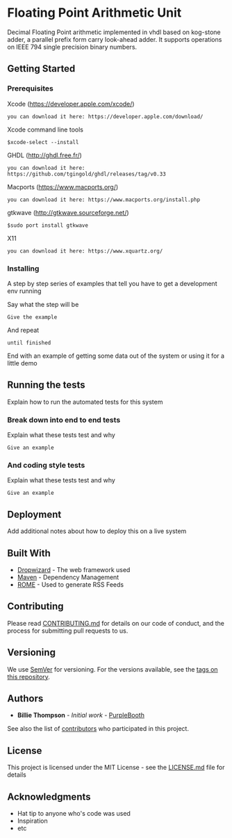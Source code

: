 # Floating Point Arithmetic Unit

Decimal Floating Point arithmetic implemented in vhdl based on kog-stone adder, a parallel prefix form carry look-ahead adder. It supports operations on IEEE 794 single precision binary numbers.

## Getting Started


### Prerequisites

Xcode (https://developer.apple.com/xcode/)

```
you can download it here: https://developer.apple.com/download/
```
Xcode command line tools 

```
$xcode-select --install
```

GHDL (http://ghdl.free.fr/)

```
you can download it here: https://github.com/tgingold/ghdl/releases/tag/v0.33
```

Macports (https://www.macports.org/)

```
you can download it here: https://www.macports.org/install.php
```

gtkwave (http://gtkwave.sourceforge.net/)

```
$sudo port install gtkwave
```

X11 

```
you can download it here: https://www.xquartz.org/
```


### Installing

A step by step series of examples that tell you have to get a development env running

Say what the step will be

```
Give the example
```

And repeat

```
until finished
```

End with an example of getting some data out of the system or using it for a little demo

## Running the tests

Explain how to run the automated tests for this system

### Break down into end to end tests

Explain what these tests test and why

```
Give an example
```

### And coding style tests

Explain what these tests test and why

```
Give an example
```

## Deployment

Add additional notes about how to deploy this on a live system

## Built With

* [Dropwizard](http://www.dropwizard.io/1.0.2/docs/) - The web framework used
* [Maven](https://maven.apache.org/) - Dependency Management
* [ROME](https://rometools.github.io/rome/) - Used to generate RSS Feeds

## Contributing

Please read [CONTRIBUTING.md](https://gist.github.com/PurpleBooth/b24679402957c63ec426) for details on our code of conduct, and the process for submitting pull requests to us.

## Versioning

We use [SemVer](http://semver.org/) for versioning. For the versions available, see the [tags on this repository](https://github.com/your/project/tags). 

## Authors

* **Billie Thompson** - *Initial work* - [PurpleBooth](https://github.com/PurpleBooth)

See also the list of [contributors](https://github.com/your/project/contributors) who participated in this project.

## License

This project is licensed under the MIT License - see the [LICENSE.md](LICENSE.md) file for details

## Acknowledgments

* Hat tip to anyone who's code was used
* Inspiration
* etc
